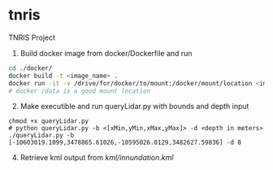 # tnris
TNRIS Project

1. Build docker image from docker/Dockerfile and run
```sh
cd ./docker/
docker build -t <image_name> .
docker run -it -v /drive/for/docker/to/mount:/docker/mount/location <image_name>:latest /bin/bash
# docker /data is a good mount location
```

2. Make executible and run queryLidar.py with bounds and depth input
```shell
chmod +x queryLidar.py
# python queryLidar.py -b <[xMin,yMin,xMax,yMax]> -d <depth in meters>
./queryLidar.py -b [-10603019.1099,3478865.61026,-10595026.0129,3482627.59836] -d 8
```

4. Retrieve kml output from *kml/innundation.kml*
